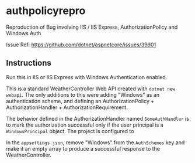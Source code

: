 # authpolicyrepro
Reproduction of Bug involving IIS / IIS Express, AuthorizationPolicy and Windows Auth

Issue Ref: https://github.com/dotnet/aspnetcore/issues/39901

## Instructions

Run this in IIS or IIS Express with Windows Authentication enabled. 

This is a standard WeatherController Web API created with `dotnet new webapi`. The only additions to this were adding "Windows" as an authentication scheme, and defining an AuthorizationPolicy + AuthorizationHandler + AuthorizationRequirement.

The behavior defined in the AuthorizationHandler named `SomeAuthHandler` is to mark the authorization successful only if the user principal is a `WindowsPrincipal` object. The project is configured to 

In the `appsettings.json`, remove "Windows" from the `AuthSchemes` key and make it an empty array to produce a successful response to the WeatherController.